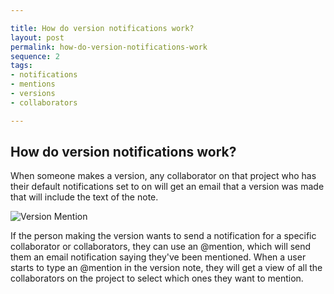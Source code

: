 ```yaml
---

title: How do version notifications work?
layout: post
permalink: how-do-version-notifications-work
sequence: 2
tags:
- notifications
- mentions
- versions
- collaborators

---
```


## How do version notifications work? 

When someone makes a version, any collaborator on that project who has their default notifications set to on will get an email that a version was made that will include the text of the note. 

![Version Mention](https://s3.amazonaws.com/beegit-images/helpImages/version-mention.png)

If the person making the version wants to send a notification for a specific collaborator or collaborators, they can use an @mention, which will send them an email notification saying they've been mentioned. When a user starts to type an @mention in the version note, they will get a view of all the collaborators on the project to select which ones they want to mention.
